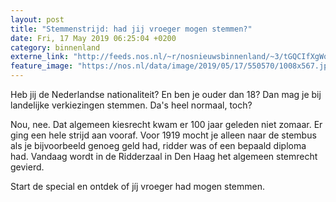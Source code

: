 ```yaml
---
layout: post
title: "Stemmenstrijd: had jij vroeger mogen stemmen?"
date: Fri, 17 May 2019 06:25:04 +0200
category: binnenland
externe_link: "http://feeds.nos.nl/~r/nosnieuwsbinnenland/~3/tGQCIfXgWo8/2285054"
feature_image: "https://nos.nl/data/image/2019/05/17/550570/1008x567.jpg"
---
```


<p>Heb jij de Nederlandse nationaliteit? En ben je ouder dan 18? Dan mag je bij landelijke verkiezingen stemmen. Da's heel normaal, toch?</p>
<p>Nou, nee. Dat algemeen kiesrecht kwam er 100 jaar geleden niet zomaar. Er ging een hele strijd aan vooraf. Voor 1919 mocht je alleen naar de stembus als je bijvoorbeeld genoeg geld had, ridder was of een bepaald diploma had. Vandaag wordt in de Ridderzaal in Den Haag het algemeen stemrecht gevierd.</p>
<p> Start de special en ontdek of jíj vroeger had mogen stemmen. </p><img src="http://feeds.feedburner.com/~r/nosnieuwsbinnenland/~4/tGQCIfXgWo8" height="1" width="1" alt=""/>
